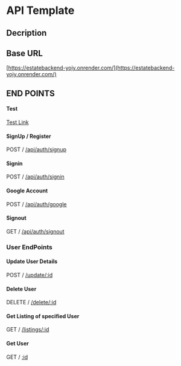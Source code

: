 # API Template

## Decription

## Base URL

[https://estatebackend-yojy.onrender.com/](https://estatebackend-yojy.onrender.com/)

## END POINTS

#### Test

[Test Link](https://estatebackend-yojy.onrender.com/api/user/test)

#### SignUp / Register
POST / [/api/auth/signup](https://estatebackend-yojy.onrender.com/api/auth/signup)

#### Signin
POST / [/api/auth/signin](https://estatebackend-yojy.onrender.com/api/auth/signin)

#### Google Account
POST / [/api/auth/google](https://estatebackend-yojy.onrender.com/api/auth/google)

#### Signout
GET / [/api/auth/signout](https://estatebackend-yojy.onrender.com/api/auth/signout)

### User EndPoints

#### Update User Details
POST / [/update/:id](https://estatebackend-yojy.onrender.com/api/user/update/:id)

#### Delete User
DELETE / [/delete/:id](https://estatebackend-yojy.onrender.com/api/user/delete/:id)

#### Get Listing of specified User
GET / [/listings/:id](https://estatebackend-yojy.onrender.com/api/user/listings/:id)

#### Get User
GET / [:id](https://estatebackend-yojy.onrender.com/api/user/:id)


